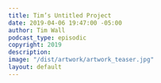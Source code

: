 ```yaml
---
title: Tim’s Untitled Project
date: 2019-04-06 19:47:00 -05:00
author: Tim Wall
podcast_type: episodic
copyright: 2019
description: 
image: "/dist/artwork/artwork_teaser.jpg"
layout: default
---
```


